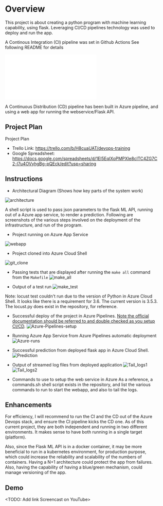 # Overview

This project is about creating a python program with machine learning capability, using flask.
Leveraging CI/CD pipelines technology was used to deploy and run the app.

A Continous Integration (CI) pipeline was set in Github Actions
See following README for details

![README-scaffold.md](README-scaffold.md)

A Continuous Distribution (CD) pipeline has been built in Azure pipeline, and using a web app for running the webservice/Flask API.

## Project Plan
Project Plan

* Trello Link: https://trello.com/b/H8cuaUAT/devops-training
* Google Spreadsheet: https://docs.google.com/spreadsheets/d/1El5EqIXoPMPXIe8cITC4ZG7C2-l7u4OVyhgBg-pQEck/edit?usp=sharing


## Instructions

* Architectural Diagram (Shows how key parts of the system work)

![architecture](https://github.com/srossan/devops-project/blob/master/images/cd-diagram.png)

A shell script is used to pass json parameters to the flask ML API, running out of a Azure app service, to render a prediction. Following are screenshots of the various steps involved on the deployment of the infrastructure, and run of the program.

* Project running on Azure App Service

![webapp](https://github.com/srossan/devops-project/blob/master/images/Azure-webapp-running.png)


* Project cloned into Azure Cloud Shell

![git_clone](https://github.com/srossan/devops-project/blob/master/images/Azure-Cloud-Shell-git_clone.png)

* Passing tests that are displayed after running the `make all` command from the `Makefile`
![make_all](https://github.com/srossan/devops-project/blob/master/images/Azure-Cloud-Shell-make_all.png)

* Output of a test run
![make_test](https://github.com/srossan/devops-project/blob/master/images/Azure-Cloud-Shell-make_test.png)

Note: locust test couldn't run due to the version of Python in Azure Cloud Shell. It looks like there is a requirement for 3.6. The current version is 3.5.3. The locust.py does exist in the repository, for reference.


* Successful deploy of the project in Azure Pipelines.  [Note the official documentation should be referred to and double checked as you setup CI/CD](https://docs.microsoft.com/en-us/azure/devops/pipelines/ecosystems/python-webapp?view=azure-devops).
![Azure-Pipelines-setup](https://github.com/srossan/devops-project/blob/master/images/Azure-pipelines-setup.png)

* Running Azure App Service from Azure Pipelines automatic deployment
![Azure-runs](https://github.com/srossan/devops-project/blob/master/images/Azure-pipelines-runs.png)

* Successful prediction from deployed flask app in Azure Cloud Shell.
![Prediction](https://github.com/srossan/devops-project/blob/master/images/Azure-Cloud-Shell-prediction.png)

* Output of streamed log files from deployed application
![Tail_logs1](https://github.com/srossan/devops-project/blob/master/images/Azure-Webapp-tail_log1.png)
![Tail_logs2](https://github.com/srossan/devops-project/blob/master/images/Azure-Webapp-tail_log2.png)

* Commands to use to setup the web service in Azure
As a reference, a commands.sh shell script exists in the repository, and list the various commands to run to start the webapp, and also to tail the logs.


## Enhancements

For efficiency, I will recommend to run the CI and the CD out of the Azure Devops stack, and ensure the CI pipeline kicks the CD one. As of this current project, they are both independent and running in two different environments. It makes sense to have both running in a single target (platform).

Also, since the Flask ML API is in a docker container, it may be more beneficial to run in a kubernetes environment, for production purpose, which could increase the reliability and scalability of the numbers of containers. 
Having a N+1 architecture could protect the app from failures. Also, having the capability of having a blue/green mechanism, could manage versioning of the app.

## Demo 

<TODO: Add link Screencast on YouTube>


